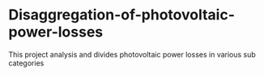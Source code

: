 # Disaggregation-of-photovoltaic-power-losses
This project analysis and divides photovoltaic power losses in various sub categories
